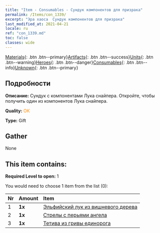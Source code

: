 ```yaml
---
title: "Item - Consumables - Сундук компонентов для призрака"
permalink: /Items/con_1339/
excerpt: "Эра хаоса  Сундук компонентов для призрака"
last_modified_at: 2021-04-21
locale: ru
ref: "con_1339.md"
toc: false
classes: wide
---
```

 [Materials](/ru/Items/){: .btn .btn--primary}[Artifacts](/ru/Items/Artifacts/){: .btn .btn--success}[Units](/ru/Items/Units/){: .btn .btn--warning}[Heroes](/ru/Items/Heroes/){: .btn .btn--danger}[Consumables](/ru/Items/Consumables/){: .btn .btn--info}[Unknown](/ru/Items/Unknown/){: .btn .btn--primary}

## Подробности
 **Описание:** Сундук с компонентами Лука снайпера. Откройте, чтобы получить один из компонентов Лука снайпера.

 **Quality:** <span style="color: #FF8C00">OK</span>

 **Type:** Gift

## Gather

  None

## This item contains:

 **Required Level to open:** 1

 You would need to choose 1 item from the list (0):

  | Nr | Amount |     Item    |
  |:---|:-------|:------------|
  | 1 |  **1x** | [Эльфийский лук из вишневого дерева](/ru/Items/art_103/) |  | 
  | 2 |  **1x** | [Стрелы с перьями ангела](/ru/Items/art_104/) |  | 
  | 3 |  **1x** | [Тетива из гривы единорога](/ru/Items/art_105/) |  | 
